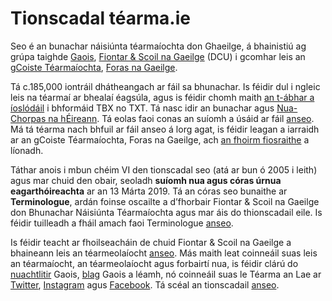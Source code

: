 # Tionscadal téarma.ie

Seo é an bunachar náisiúnta téarmaíochta don Ghaeilge, á bhainistiú ag grúpa taighde [Gaois](https://www.gaois.ie/), [Fiontar & Scoil na Gaeilge](https://www.dcu.ie/fiontar_scoilnagaeilge/gaeilge/index.shtml) (DCU) i gcomhar leis an g[Coiste Téarmaíochta](https://www.forasnagaeilge.ie/fuinn/focloireacht/), [Foras na Gaeilge](https://www.gaeilge.ie/).

Tá c.185,000 iontráil dhátheangach ar fáil sa bhunachar. Is féidir dul i ngleic leis na téarmaí ar bhealaí éagsúla, agus is féidir chomh maith [an t-ábhar a íoslódáil](http://www-tearma-ie.gaois.ie/download/) i bhformáid TBX no TXT. Tá nasc idir an bunachar agus [Nua-Chorpas na hÉireann](/eolas/corpus.ga). Tá eolas faoi conas an suíomh a úsáid ar fáil [anseo](/cabhair/conas-usaid.ga). Má tá téarma nach bhfuil ar fáil anseo á lorg agat, is féidir leagan a iarraidh ar an gCoiste Téarmaíochta, Foras na Gaeilge, ach [an fhoirm fiosraithe](/ceist/) a líonadh.

Táthar anois i mbun chéim VI den tionscadal seo (atá ar bun ó 2005 i leith) agus mar chuid den obair, seoladh **suíomh nua agus córas úrnua eagarthóireachta** ar an 13 Márta 2019. Tá an córas seo bunaithe ar **Terminologue**, ardán foinse oscailte a d’fhorbair Fiontar & Scoil na Gaeilge don Bhunachar Náisiúnta Téarmaíochta agus mar áis do thionscadail eile. Is féidir tuilleadh a fháil amach faoi Terminologue [anseo](http://www.terminologue.org/).

Is féidir teacht ar fhoilseacháin de chuid Fiontar & Scoil na Gaeilge a bhaineann leis an téarmeolaíocht [anseo](https://www.gaois.ie/eolas/ga/foilseachain/). Más maith leat coinneáil suas leis an téarmaíocht, an téarmeolaíocht agus forbairtí nua, is féidir clárú do [nuachtlitir](https://www.gaois.ie/email/ga/) Gaois, [blag](https://www.gaois.ie/blg/ga/) Gaois a léamh, nó coinneáil suas le Téarma an Lae ar [Twitter](https://twitter.com/tearma_ie), [Instagram](https://www.instagram.com/tearma_ie/) agus [Facebook](https://www.facebook.com/tearma.ie/). Tá scéal an tionscadail [anseo](/eolas/history.ga).
